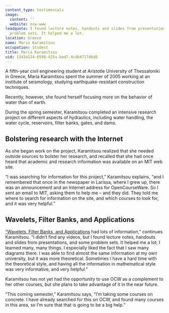 ```yaml
---
content_type: testimonials
image:
  content: ''
  website: ocw-www
leadquote: I found lecture notes, handouts and slides from presentations, and some
  problem sets. It helped me a lot.
location: Greece
name: Maria Karamitsou
occupation: Student
title: Maria Karamitsou
uid: 1343a124-0598-425a-bad7-4cdb4717d6d8
---
```

A fifth-year civil engineering student at Aristotle University of Thessaloniki in Greece, Maria Karamitsou spent the summer of 2005 working at an institute of seismology, studying earthquake-resistant construction techniques.

Recently, however, she found herself focusing more on the behavior of water than of earth.

During the spring semester, Karamitsou completed an intensive research project on different aspects of hydraulics, including water handling, the water cycle, reservoirs, filter banks, gates, and dams.

## **Bolstering research with the Internet**

As she began work on the project, Karamitsou realized that she needed outside sources to bolster her research, and recalled that she had once heard that academic and research information was available on an MIT web site.

“I was searching for information for this project,” Karamitsou explains, “and I remembered that once in the newspaper in Larissa, where I grew up, there was an announcement and an Internet address for OpenCourseWare. So I sent an email to MIT, asking them to help me – and they did. They told me where to search for information on the site, and which courses to look for, and it was very helpful.”

## **Wavelets, Filter Banks, and Applications**

[“Wavelets, Filter Banks, and Applications](https://ocw.mit.edu/courses/mathematics/18-327-wavelets-filter-banks-and-applications-spring-2003) had lots of information,” continues Karamitsou. “I didn’t find any videos, but I found lecture notes, handouts and slides from presentations, and some problem sets. It helped me a lot; I learned many, many things. I especially liked the fact that I saw many diagrams there. I was able to find almost the same information at my own university, but it was more theoretical. Sometimes I have a hard time with the theoretical style, and having all the information in mathematical style was very informative, and very helpful.”

Karamitsou has not yet had the opportunity to use OCW as a complement to her other courses, but she plans to take advantage of it in the near future.

“This coming semester,” Karamitsou says, “I’m taking some courses on concrete. I have already searched for this on OCW, and found many courses in this area, so I’m sure that that is going to be a big help.”
